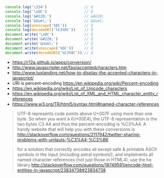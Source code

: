 ```javascript
console.log('\334')                 // Ü
console.log('\xDC')                 // Ü
console.log('&#220;')               // &#220;
console.log('&Uuml;')               // &Uuml;
console.log(unescape('%DC'))        // Ü
console.log(decodeURI('%C3%9C'))    // Ü
document.write('\xDC')              // Ü
document.write('&#220;')            // Ü
document.write('&Uuml;')            // Ü
document.write(unescape('%DC'))     // Ü
document.write(decodeURI('%C3%9C')) // Ü
```

- https://r12a.github.io/apps/conversion/
- http://www.javascripter.net/faq/accentedcharacters.htm
- http://www.tuxlanding.net/how-to-display-the-accented-characters-in-javascript/
- URI is percent-encoding https://en.wikipedia.org/wiki/Percent-encoding
- https://en.wikipedia.org/wiki/List_of_Unicode_characters
- https://en.wikipedia.org/wiki/List_of_XML_and_HTML_character_entity_references
- https://www.w3.org/TR/html5/syntax.html#named-character-references

> UTF-8 represents code points above U+007F using more than one byte. So when you want ä (U+00E4), the UTF-8 representation is the two bytes C3 A4 and thus the percent-encoding is %C3%A4. A handy website that will help you with these conversions is
> http://stackoverflow.com/questions/2117942/twitter-sharing-problems-with-umlauts-%C3%A4-%C3%B6

> for a solution that correctly encodes all except safe & printable ASCII symbols in the input (including astral symbols!), and implements all named character references (not just those in HTML4), use the he library
> http://stackoverflow.com/questions/18749591/encode-html-entities-in-javascript/23834738#23834738
